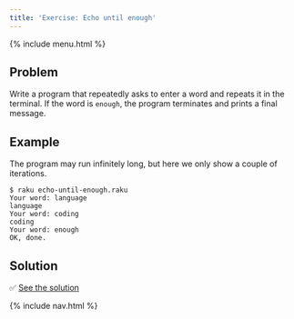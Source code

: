 ```yaml
---
title: 'Exercise: Echo until enough'
---
```


{% include menu.html %}

## Problem

Write a program that repeatedly asks to enter a word and repeats it in the terminal. If the word is `enough`, the program terminates and prints a final message.

## Example

The program may run infinitely long, but here we only show a couple of iterations.
```console
$ raku echo-until-enough.raku
Your word: language
language
Your word: coding
coding
Your word: enough
OK, done.
```

## Solution

✅ [See the solution](solution)

{% include nav.html %}
